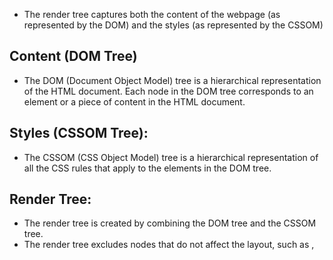 - The render tree captures both the content of the webpage (as represented by the DOM) and the styles (as represented by the CSSOM)

## Content (DOM Tree)
- The DOM (Document Object Model) tree is a hierarchical representation of the HTML document. Each node in the DOM tree corresponds to an element or a piece of content in the HTML document.

## Styles (CSSOM Tree):
- The CSSOM (CSS Object Model) tree is a hierarchical representation of all the CSS rules that apply to the elements in the DOM tree.

## Render Tree:
- The render tree is created by combining the DOM tree and the CSSOM tree.
- The render tree excludes nodes that do not affect the layout, such as <head>, <script>, and elements with display: none.
